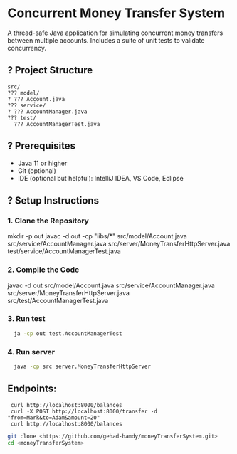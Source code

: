 # Concurrent Money Transfer System

A thread-safe Java application for simulating concurrent money transfers between multiple accounts.
Includes a suite of unit tests to validate concurrency.

## ? Project Structure

    src/
    ??? model/
    ? ??? Account.java
    ??? service/
    ? ??? AccountManager.java
    ??? test/
      ??? AccountManagerTest.java


## ? Prerequisites

- Java 11 or higher
- Git (optional)
- IDE (optional but helpful): IntelliJ IDEA, VS Code, Eclipse

## ? Setup Instructions

### 1. Clone the Repository

mkdir -p out
javac -d out -cp "libs/*" src/model/Account.java src/service/AccountManager.java src/server/MoneyTransferHttpServer.java test/service/AccountManagerTest.java

### 2. Compile the Code
 javac -d out src/model/Account.java src/service/AccountManager.java src/server/MoneyTransferHttpServer.java src/test/AccountManagerTest.java

### 3. Run test
```bash
  ja -cp out test.AccountManagerTest
```

### 4. Run server

```bash
  java -cp src server.MoneyTransferHttpServer 
```
   
   ## Endpoints:
     curl http://localhost:8000/balances
     curl -X POST http://localhost:8000/transfer -d "from=Mark&to=Adam&amount=20"
     curl http://localhost:8000/balances

```bash
git clone <https://github.com/gehad-hamdy/moneyTransferSystem.git>
cd <moneyTransferSystem>   
```


